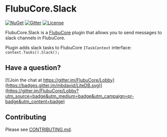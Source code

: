 # FlubuCore.Slack

[![NuGet](https://img.shields.io/nuget/v/FlubuCore.CakePlugin.svg)](https://www.nuget.org/packages/FlubuCore.Slack/)
[![Gitter](https://img.shields.io/gitter/room/FlubuCore/Lobby.svg)](https://gitter.im/FlubuCore/Lobby?utm_source=badge&utm_medium=badge&utm_campaign=pr-badge&utm_content=badge)
[![License](https://img.shields.io/github/license/flubu-core/flubuCore.CakePlugin.svg)](https://github.com/flubu-core/FlubuCore.Slack/blob/master/LICENSE)

FlubuCore.Slack is a [FlubuCore](https://github.com/flubu-core/flubu.core) plugin that allows you to send messages to slack channels
in FlubuCore. 

Plugin adds slack tasks to FlubuCore ``` ITaskContext ``` interface:  ``` context.Tasks().Slack(); ```
 
 ## Have a question?

 [![Join the chat at https://gitter.im/FlubuCore/Lobby](https://badges.gitter.im/mbdavid/LiteDB.svg)](https://gitter.im/FlubuCore/Lobby?utm_source=badge&utm_medium=badge&utm_campaign=pr-badge&utm_content=badge)

## Contributing

Please see [CONTRIBUTING.md](https://github.com/flubu-core/flubu.core/blob/master/CONTRIBUTING.md).
